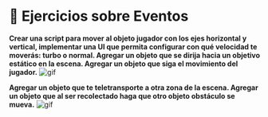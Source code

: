 # 🦀 Ejercicios sobre Eventos
**Crear una script para mover al objeto jugador con los ejes horizontal y vertical, implementar una UI que permita configurar con qué velocidad te moverás: turbo o normal. Agregar un objeto que se dirija hacia un objetivo estático en la escena. Agregar un objeto que siga el movimiento del jugador.**
![gif](/Gifs/Ejercicios1256.gif)

**Agregar un objeto que te teletransporte a otra zona de la escena. Agregar un objeto que al ser recolectado haga que otro objeto obstáculo se mueva.**
![gif](/Gifs/Ejercicios34.gif)
